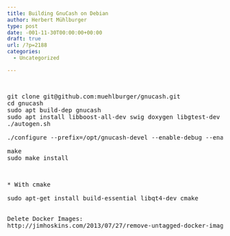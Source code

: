 ```yaml
---
title: Building GnuCash on Debian
author: Herbert Mühlburger
type: post
date: -001-11-30T00:00:00+00:00
draft: true
url: /?p=2188
categories:
  - Uncategorized

---
```

&nbsp;

<pre>git clone git@github.com:muehlburger/gnucash.git
cd gnucash
sudo apt build-dep gnucash
sudo apt install libboost-all-dev swig doxygen libgtest-dev
./autogen.sh

./configure --prefix=/opt/gnucash-devel --enable-debug --enable-doxygen --enable-error-on-warning --enable-compile-warnings --enable-ofx

make
sudo make install


</pre>

<pre>* With cmake

sudo apt-get install build-essential libqt4-dev cmake


Delete Docker Images:
http://jimhoskins.com/2013/07/27/remove-untagged-docker-images.html
</pre>